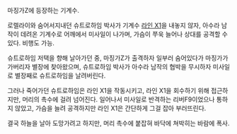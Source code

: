 마징가Z에 등장하는 기계수.  

로렐라이와 숨어서지내던 슈트로하임 박사가 기계수 [라인 X1](%EB%9D%BC%EC%9D%B8%20X1.md)을 내놓지 않자, 아수라
남작이 데려온 기계수로 어깨에서 미사일이 나가며, 가슴이 쭈욱 늘어나 상대를 공격할 수 있다. 비행도 가능.

슈트로하임 저택을 향해 날아가던 중, 마징가Z가 출격하자 일부러 숨어있다가 마징가가 가버리자 별장에 찾아왔으며, 슈트로하임 박사가 아수라
남작의 협박을 무시하자 미사일로 별장째로 슈트로하임을 날려버린다.  

그러나 죽어가던 슈트로하임은 라인 X1을 작동시키고, 라인 X1을 회수하기 위해 접근하지만, 머리의 촉수에 걸려 넘어진다. 일어나서 미사일로
반격하는 리버F9이었으나 통하지 않았고, 가슴을 늘려 공격하지만 라인 X1은 간단하게 그걸 잡아 부러뜨린다.  

결국 하늘을 날아 도망가려고 하지만, 머리 촉수에 붙잡혀 바닥에 쳐박히는 바람에 폭사.  


